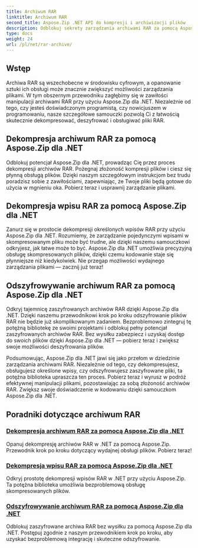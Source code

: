 ```yaml
---
title: Archiwum RAR
linktitle: Archiwum RAR
second_title: Aspose.Zip .NET API do kompresji i archiwizacji plików
description: Odblokuj sekrety zarządzania archiwami RAR za pomocą Aspose.Zip dla .NET! Bez wysiłku dekompresuj, odszyfruj i obsługuj skompresowane pliki. Pobierz teraz, aby efektywnie obsługiwać pliki.
type: docs
weight: 24
url: /pl/net/rar-archive/
---
```


## Wstęp

Archiwa RAR są wszechobecne w środowisku cyfrowym, a opanowanie sztuki ich obsługi może znacznie zwiększyć możliwości zarządzania plikami. W tym obszernym przewodniku zagłębimy się w zawiłości manipulacji archiwami RAR przy użyciu Aspose.Zip dla .NET. Niezależnie od tego, czy jesteś doświadczonym programistą, czy nowicjuszem w programowaniu, nasze szczegółowe samouczki pozwolą Ci z łatwością skutecznie dekompresować, deszyfrować i obsługiwać pliki RAR.

## Dekompresja archiwum RAR za pomocą Aspose.Zip dla .NET
Odblokuj potencjał Aspose.Zip dla .NET, prowadząc Cię przez proces dekompresji archiwów RAR. Pożegnaj złożoność kompresji plików i ciesz się płynną obsługą plików. Dzięki naszym szczegółowym instrukcjom bez trudu poradzisz sobie z zawiłościami, zapewniając, że Twoje pliki będą gotowe do użycia w mgnieniu oka. Pobierz teraz i usprawnij zarządzanie plikami.

## Dekompresja wpisu RAR za pomocą Aspose.Zip dla .NET
Zanurz się w prostocie dekompresji określonych wpisów RAR przy użyciu Aspose.Zip dla .NET. Rozumiemy, że zarządzanie pojedynczymi wpisami w skompresowanym pliku może być trudne, ale dzięki naszemu samouczkowi odkryjesz, jak łatwe może to być. Aspose.Zip dla .NET umożliwia precyzyjną obsługę skompresowanych plików, dzięki czemu kodowanie staje się płynniejsze niż kiedykolwiek. Nie przegap możliwości wydajnego zarządzania plikami — zacznij już teraz!

## Odszyfrowywanie archiwum RAR za pomocą Aspose.Zip dla .NET
Odkryj tajemnicę zaszyfrowanych archiwów RAR dzięki Aspose.Zip dla .NET. Dzięki naszemu przewodnikowi krok po kroku odszyfrowanie plików RAR nie będzie już skomplikowanym zadaniem. Bezproblemowo zintegruj tę potężną bibliotekę ze swoimi projektami i odblokuj pełny potencjał zaszyfrowanych archiwów RAR. Bez wysiłku zabezpiecz i uzyskaj dostęp do swoich plików dzięki Aspose.Zip dla .NET — pobierz teraz i zwiększ swoje możliwości deszyfrowania plików.

Podsumowując, Aspose.Zip dla .NET jawi się jako przełom w dziedzinie zarządzania archiwami RAR. Niezależnie od tego, czy dekompresujesz, obsługujesz określone wpisy, czy odszyfrowujesz zaszyfrowane pliki, ta potężna biblioteka upraszcza ten proces. Pobierz teraz i wyrusz w podróż efektywnej manipulacji plikami, pozostawiając za sobą złożoność archiwów RAR. Zwiększ swoje doświadczenie w kodowaniu dzięki samouczkom Aspose.Zip dla .NET.
## Poradniki dotyczące archiwum RAR
### [Dekompresja archiwum RAR za pomocą Aspose.Zip dla .NET](./decompress-rar-archive/)
Opanuj dekompresję archiwów RAR w .NET za pomocą Aspose.Zip. Przewodnik krok po kroku dotyczący wydajnej obsługi plików. Pobierz teraz!
### [Dekompresja wpisu RAR za pomocą Aspose.Zip dla .NET](./decompress-rar-entry/)
Odkryj prostotę dekompresji wpisów RAR w .NET przy użyciu Aspose.Zip. Ta potężna biblioteka umożliwia bezproblemową obsługę skompresowanych plików.
### [Odszyfrowywanie archiwum RAR za pomocą Aspose.Zip dla .NET](./decrypt-rar-archive/)
Odblokuj zaszyfrowane archiwa RAR bez wysiłku za pomocą Aspose.Zip dla .NET. Postępuj zgodnie z naszym przewodnikiem krok po kroku, aby uzyskać bezproblemową integrację i skuteczne odszyfrowanie.